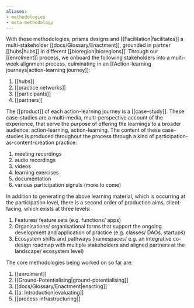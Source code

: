 ```yaml
---
aliases:
- methodologies
- meta-methodology
---
```


With these methodologies, prisma designs and [[Facilitation|facilitates]] a multi-stakeholder [[docs/Glossary/Enactment]], grounded in partner [[hubs|hubs]] in different [[bioregion|bioregions]]. Through our [[enrolment]] process, we onboard the following stakeholders into a multi-week alignment process, culminating in an [[Action-learning journeys|action-learning journey]]:

1. [[hubs]]
2. [[practice networks]]
3. [[participants]]
4. [[partners]]

The [[product]] of each action-learning journey is a [[case-study]]. These case-studies are a multi-media, multi-perspective account of the experience, that serve the purpose of offering the learnings to a broader audience: action-learning, action-learning. The content of these case-studies is produced throughout the process through a kind of participation-as-content-creation practice:

1. meeting recordings
2. audio recordings
3. videos
4. learning exercises
5. documentation
6. various participation signals (more to come)

In addition to generating the above learning material, which is occurring at the participation level, there is a second order of production aims, client-facing, which exists at three levels:

1. Features/ feature sets (e.g. functions/ apps)
2. Organisations/ organisational forms that support the ongoing development and application of practice (e.g. classes/ DAOs, startups)
3. Ecosystem shifts and pathways (namespaces/ e.g. an integrative co-design roadmap with multiple stakeholders and aligned partners at the landscape/ ecosystem level)

The core methodologies being worked on so far are:

1. [[enrolment]]
2. [[Ground-Potentialising|ground-potentialising]]
3. [[docs/Glossary/Enactment|enacting]]
4. [[a. Introduction|evaluating]]
5. [[process infrastructuring]]